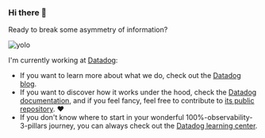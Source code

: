 ### Hi there 👋

Ready to break some asymmetry of information?

![yolo](https://media.giphy.com/media/SWjCswum5dc0E/giphy.gif)

I'm currently working at [Datadog](https://datadoghq.com/): 

* If you want to learn more about what we do, check out the [Datadog blog](https://datadoghq.com).
* If you want to discover how it works under the hood, check the [Datadog documentation](https://docs.datadoghq.com/), and if you feel fancy, feel free to contribute to [its public repository](https://github.com/DataDog/documentation). ❤️ 
* If you don't know where to start in your wonderful 100%-observability-3-pillars journey, you can always check out the [Datadog learning center](https://learn.datadoghq.com/).
